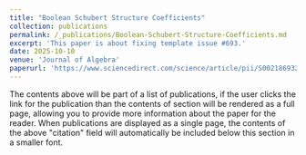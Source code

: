 ```yaml
---
title: "Boolean Schubert Structure Coefficients"
collection: publications
permalink: /_publications/Boolean-Schubert-Structure-Coefficients.md
excerpt: 'This paper is about fixing template issue #693.'
date: 2025-10-10
venue: 'Journal of Algebra'
paperurl: 'https://www.sciencedirect.com/science/article/pii/S0021869325005575'
---
```


The contents above will be part of a list of publications, if the user clicks the link for the publication than the contents of section will be rendered as a full page, allowing you to provide more information about the paper for the reader. When publications are displayed as a single page, the contents of the above "citation" field will automatically be included below this section in a smaller font.
